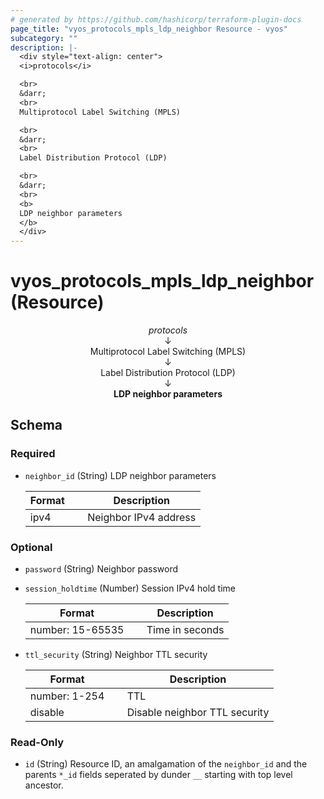 ```yaml
---
# generated by https://github.com/hashicorp/terraform-plugin-docs
page_title: "vyos_protocols_mpls_ldp_neighbor Resource - vyos"
subcategory: ""
description: |-
  <div style="text-align: center">
  <i>protocols</i>

  <br>
  &darr;
  <br>
  Multiprotocol Label Switching (MPLS)

  <br>
  &darr;
  <br>
  Label Distribution Protocol (LDP)

  <br>
  &darr;
  <br>
  <b>
  LDP neighbor parameters
  </b>
  </div>
---
```


# vyos_protocols_mpls_ldp_neighbor (Resource)

<div style="text-align: center">
<i>protocols</i>

<br>
&darr;
<br>
Multiprotocol Label Switching (MPLS)

<br>
&darr;
<br>
Label Distribution Protocol (LDP)

<br>
&darr;
<br>
<b>
LDP neighbor parameters
</b>
</div>



<!-- schema generated by tfplugindocs -->
## Schema

### Required

- `neighbor_id` (String) LDP neighbor parameters

    |  Format &emsp; | Description  |
    |----------|---------------|
    |  ipv4  &emsp; |  Neighbor IPv4 address  |

### Optional

- `password` (String) Neighbor password
- `session_holdtime` (Number) Session IPv4 hold time

    |  Format &emsp; | Description  |
    |----------|---------------|
    |  number: 15-65535  &emsp; |  Time in seconds  |
- `ttl_security` (String) Neighbor TTL security

    |  Format &emsp; | Description  |
    |----------|---------------|
    |  number: 1-254  &emsp; |  TTL  |
    |  disable  &emsp; |  Disable neighbor TTL security  |

### Read-Only

- `id` (String) Resource ID, an amalgamation of the `neighbor_id` and the parents `*_id` fields seperated by dunder `__` starting with top level ancestor.
